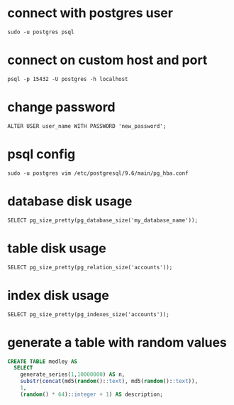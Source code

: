 
# connect with postgres user
`sudo -u postgres psql`

# connect on custom host and port
`psql -p 15432 -U postgres -h localhost`

# change password
`ALTER USER user_name WITH PASSWORD 'new_password';`

# psql config
`sudo -u postgres vim /etc/postgresql/9.6/main/pg_hba.conf`

# database disk usage
`SELECT pg_size_pretty(pg_database_size('my_database_name'));`

# table disk usage
`SELECT pg_size_pretty(pg_relation_size('accounts'));`

# index disk usage
`SELECT pg_size_pretty(pg_indexes_size('accounts'));`

# generate a table with random values

```sql
CREATE TABLE medley AS
  SELECT
    generate_series(1,10000000) AS n,
    substr(concat(md5(random()::text), md5(random()::text)),
    1,
    (random() * 64)::integer + 1) AS description;
```
